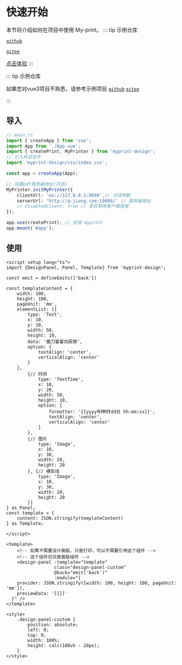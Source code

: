 # 快速开始

本节将介绍如何在项目中使用 My-print。
::: tip 示例仓库

[`github`](https://github.com/MyPrintDesign/myprint)

[`gitee`](https://gitee.com/MyPrintDesign/myprint)

[点击体验](./use-api/design-panel)
:::

::: tip 示例仓库

如果您对vue3项目不熟悉，请参考示例项目 [`github`](https://github.com/MyPrintDesign/myprint-examples) [`gitee`](https://gitee.com/MyPrintDesign/myprint-examples)

:::

## 导入

```ts
// main.ts
import { createApp } from 'vue';
import App from './App.vue';
import { createPrint, MyPrinter } from 'myprint-design';
// 引入样式文件
import 'myprint-design/css/index.css';

const app = createApp(App);

// 设置pdf服务器地址(可选)
MyPrinter.initMyPrinter({
    clientUrl: 'ws://127.0.0.1:9898',// 可选参数
    serverUrl: 'http://q-jiang.com:19898/' // 服务器地址
    // disabledClient: true // 是否禁用客户端连接
});

app.use(createPrint); // 安装 myprint
app.mount('#app');
```

## 使用

```vue
<script setup lang="ts">
import {DesignPanel, Panel, Template} from 'myprint-design';

const emit = defineEmits(['back'])

const templateContent = {
    width: 100,
    height: 100,
    pageUnit: 'mm',
    elementList: [{
        type: 'Text',
        x: 10,
        y: 10,
        width: 50,
        height: 10,
        data: '磨刀霍霍向厨房',
        option: {
            textAlign: 'center',
            verticalAlign: 'center'
        }
    },
        {// 时间
            type: 'TextTime',
            x: 10,
            y: 20,
            width: 50,
            height: 10,
            option: {
                formatter: '{{yyyy年MM月dd日 hh:mm:ss}}',
                textAlign: 'center',
                verticalAlign: 'center'
            }
        },
        {// 图片
            type: 'Image',
            x: 10,
            y: 30,
            width: 20,
            height: 20
        }, {// 横实线
            type: 'Image',
            x: 10,
            y: 30,
            width: 20,
            height: 20
        }]
} as Panel;
const template = {
    content: JSON.stringify(templateContent)
} as Template;

</script>

<template>
    <!-- 如果不需要设计面板，只是打印，可以不需要引用这个组件 -->
    <!-- 这个组件仅仅是面板组件 -->
    <design-panel :template="template"
                  class="design-panel-custom"
                  @back="emit('back')"
                  :module="{
    provider: JSON.stringify({width: 100, height: 100, pageUnit: 'mm'}),
    previewData: '[{}]'
  }" />
</template>

<style>
    .design-panel-custom {
        position: absolute;
        left: 0;
        top: 0;
        width: 100%;
        height: calc(100vh - 20px);
    }
</style>
```
